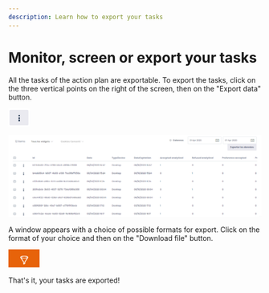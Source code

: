 ```yaml
---
description: Learn how to export your tasks
---
```


# Monitor, screen or export your tasks

All the tasks of the action plan are exportable. To export the tasks, click on the three vertical points on the right of the screen, then on the "Export data" button.

![](<../../.gitbook/assets/image (51) (1).png>)

![](<../../.gitbook/assets/image (60).png>)

A window appears with a choice of possible formats for export. Click on the format of your choice and then on the "Download file" button.

!["Download" button](<../../.gitbook/assets/image (46).png>)

That's it, your tasks are exported!
